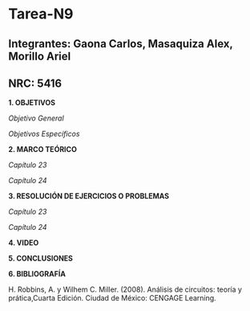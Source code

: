 # Tarea-N9
## Integrantes: Gaona Carlos, Masaquiza Alex, Morillo Ariel
## NRC: 5416

**1. OBJETIVOS**

_Objetivo General_



_Objetivos Específicos_


**2. MARCO TEÓRICO**

_Capítulo 23_     


_Capítulo 24_



**3. RESOLUCIÓN DE EJERCICIOS O PROBLEMAS**

_Capítulo 23_     

_Capítulo 24_


**4. VIDEO**         



**5. CONCLUSIONES**



**6. BIBLIOGRAFÍA**

H. Robbins, A. y Wilhem C. Miller. (2008). Análisis de circuitos: teoría y prática,Cuarta Edición. Ciudad de México: CENGAGE Learning.
